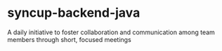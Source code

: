 # syncup-backend-java
A daily initiative to foster collaboration and communication among team members through short, focused meetings

